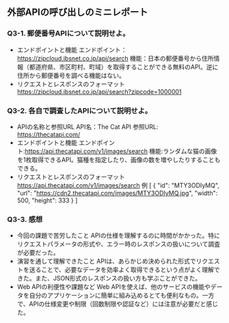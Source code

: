 ## 外部APIの呼び出しのミニレポート
### Q3-1. 郵便番号APIについて説明せよ。
* エンドポイントと機能
エンドポイント：https://zipcloud.ibsnet.co.jp/api/search
機能：日本の郵便番号から住所情報（都道府県、市区町村、町域）を取得することができる無料のAPI。逆に住所から郵便番号を調べる機能はない。
* リクエストとレスポンスのフォーマット
  https://zipcloud.ibsnet.co.jp/api/search?zipcode=1000001

### Q3-2. 各自で調査したAPIについて説明せよ。
* APIの名称と参照URL
API名：The Cat API
参照URL: https://thecatapi.com/
* エンドポイントと機能
エンドポイント:https://api.thecatapi.com/v1/images/search
機能:ランダムな猫の画像を1枚取得できるAPI。猫種を指定したり、画像の数を増やしたりすることもできる。
* リクエストとレスポンスのフォーマット
 https://api.thecatapi.com/v1/images/search
例
[
  {
    "id": "MTY3ODIyMQ",
    "url": "https://cdn2.thecatapi.com/images/MTY3ODIyMQ.jpg",
    "width": 500,
    "height": 333
  }
]

### Q3-3. 感想
* 今回の課題で苦労したこと
APIの仕様を理解するのに時間がかかった。特にリクエストパラメータの形式や、エラー時のレスポンスの扱いについて調査が必要だった。
* 演習を通して理解できたこと
APIは、あらかじめ決められた形式でリクエストを送ることで、必要なデータを効率よく取得できるという点がよく理解できた。また、JSON形式のレスポンスの扱い方も学ぶことができた。
* Web APIの利便性や課題など
Web APIを使えば、他のサービスの機能やデータを自分のアプリケーションに簡単に組み込めるとても便利なもの。一方で、APIの仕様変更や制限（回数制限や認証など）には注意が必要だと感じた。
